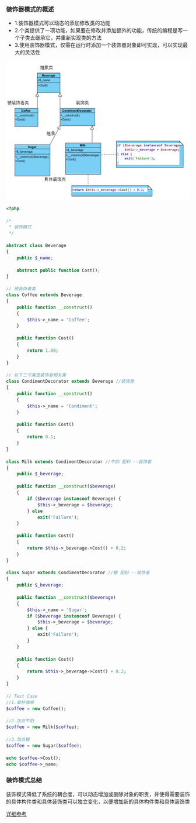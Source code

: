 ### 装饰器模式的概述

* 1.装饰器模式可以动态的添加修改类的功能
* 2.个类提供了一项功能，如果要在修改并添加额外的功能，传统的编程是写一个子类去继承它，并重新实现类的方法
* 3.使用装饰器模式，仅需在运行时添加一个装饰器对象即可实现，可以实现最大的灵活性

![装饰模式](images/2017_11/装饰模式.png)
```PHP
<?php

/*
 * 装饰模式
 */

abstract class Beverage
{
    public $_name;

    abstract public function Cost();
}

// 被装饰者类
class Coffee extends Beverage
{
    public function __construct()
    {
        $this->_name = 'Coffee';
    }

    public function Cost()
    {
        return 1.00;
    }
}

// 以下三个类是装饰者相关类
class CondimentDecorator extends Beverage //装饰类
{
    public function __construct()
    {
        $this->_name = 'Condiment';
    }

    public function Cost()
    {
        return 0.1;
    }
}

class Milk extends CondimentDecorator //牛奶 配料 --装饰者
{
    public $_beverage;

    public function __construct($beverage)
    {
        if ($beverage instanceof Beverage) {
            $this->_beverage = $beverage;
        } else
            exit('Failure');
    }

    public function Cost()
    {
        return $this->_beverage->Cost() + 0.2;
    }
}

class Sugar extends CondimentDecorator //糖 配料 --装饰者
{
    public $_beverage;

    public function __construct($beverage)
    {
        $this->_name = 'Sugar';
        if ($beverage instanceof Beverage) {
            $this->_beverage = $beverage;
        } else {
            exit('Failure');
        }
    }

    public function Cost()
    {
        return $this->_beverage->Cost() + 0.2;
    }
}

// Test Case
//1.拿杯咖啡
$coffee = new Coffee();

//2.加点牛奶
$coffee = new Milk($coffee);

//3.加点糖
$coffee = new Sugar($coffee);

echo $coffee->Cost();
echo $coffee->_name;
```
### 装饰模式总结

装饰模式降低了系统的耦合度，可以动态增加或删除对象的职责，并使得需要装饰的具体构件类和具体装饰类可以独立变化，以便增加新的具体构件类和具体装饰类

[详细参考](http://blog.csdn.net/lovelion/article/details/7425873)
